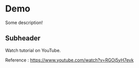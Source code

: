 # Demo

Some description!

## Subheader

Watch tutorial on YouTube.

Reference : https://www.youtube.com/watch?v=RGOj5yH7evk
